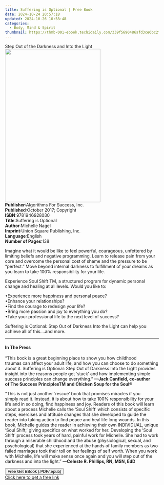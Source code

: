 ```yaml
---
title: Suffering is Optional | Free Book
date: 2024-10-24 20:57:18
updated: 2024-10-26 10:58:48
categories:
  - Body, Mind & Spirit
thumbnail: https://thmb-001-ebook.techidaily.com/339f5690486afd3ce6bc2f27444649f338e68ab00a6061e750c66783f7f31852.jpg
---
```

<main id="book-container">
  <div class="flex flex-col">
    <div class="book-brief flex-1 py-6 px-4 sm:p-6 md:py-10 md:px-8">
      <!-- brief-->
      <div class="book-brief-main">
        Step Out of the Darkness and Into the Light
      </div>
    </div>
    <div
      class="book-meta-info flex-1 grid gap-4 col-start-1 col-end-3 row-start-1 sm:mb-6 sm:grid-cols-4 lg:gap-6 lg:col-start-2 lg:row-end-6 lg:row-span-6 lg:mb-0"
    >
      <div
        class="book-meta-info-left place-content-center mt-4 p-4 text-sm leading-6 col-start-2 col-span-2 dark:text-slate-400"
      >
        <img
          class="w-full h-500 object-cover rounded-lg sm:h-255 sm:col-span-2 lg:col-span-full"
          src="https://img-001-ebook.techidaily.com/8e07f7c57286e597aa661230c4f68c0fc2a097cbb259f930dd8fd0d06bfe90c4.jpg"
          alt=""
          width="312"
          height="500"
        />
      </div>
      <div
        class="book-meta-info-right mt-2 col-start-1 row-start-2 col-span-3 self-center"
      >
        <!-- meta data  -->
        <div class="flex flex-col px-4 md:px-8">
          <div class="flex-1">
            <strong>Publisher</strong>:<span class="px-2"
              >Algorithms For Success, Inc.</span
            >
          </div>
          <div class="flex-1">
            <strong>Published</strong>:<span class="px-2"
              >October 2017; Copyright</span
            >
          </div>
          <div class="flex-1">
            <strong>ISBN</strong>:<span class="px-2">9781946928030</span>
          </div>
          <div class="flex-1">
            <strong>Title</strong>:<span class="px-2"
              >Suffering is Optional</span
            >
          </div>
          <div class="flex-1">
            <strong>Author</strong>:<span class="px-2">Michelle Nagel</span>
          </div>
          <div class="flex-1">
            <strong>Imprint</strong>:<span class="px-2"
              >Union Square Publishing, Inc.</span
            >
          </div>
          <div class="flex-1">
            <strong>Language</strong>:<span class="px-2">English</span>
          </div>
          <div class="flex-1">
            <strong>Number of Pages</strong>:<span class="px-2">138</span>
          </div>
        </div>
      </div>
    </div>
    <div class="book-description flex-1 py-6 px-4 sm:p-6 md:py-10 md:px-8">
      <div class="book-description-main">
        <div accordion-content="" id="description">
          <p>
            Imagine what it would be like to feel powerful, courageous,
            unfettered by limiting beliefs and negative programming. Learn to
            release pain from your core and overcome the personal cost of shame
            and the pressure to be “perfect.” Move beyond internal darkness to
            fulfillment of your dreams as you learn to take 100% responsibility
            for your life.
          </p>
          <p>
            Experience Soul Shift TM, a structured program for dynamic personal
            change and healing at all levels. Would you like to:
          </p>
          <p>
            •Experience more happiness and personal peace?<br />•Enhance your
            relationships?<br />•Find the courage to redesign your life?<br />•Bring
            more passion and joy to everything you do?<br />•Take your
            professional life to the next level of success?
          </p>
          <p>
            Suffering is Optional: Step Out of Darkness Into the Light can help
            you achieve all of this….and more.
          </p>
        </div>
      </div>
    </div>
    <div class="book-excerpts flex-1 py-6 px-4 sm:p-6 md:py-10 md:px-8">
      <!-- excerpts-->
      <div class="book-excerpts-main">
        <hr />
        <h4 class="placeholder placeholder-heading">
          <span>In The Press</span>
        </h4>
        <p></p>
        <p>
          “This book is a great beginning place to show you how childhood
          traumas&nbsp;can affect your adult life, and how you can choose to do
          something about it.&nbsp;Suffering is Optional: Step Out of Darkness
          Into the Light&nbsp;provides insight into&nbsp;the reasons people get
          ‘stuck’ and how implementing simple success principles&nbsp;can change
          everything.”&nbsp;<strong
            >—Jack Canfield, co-author of&nbsp;The Success
            PrinciplesTM&nbsp;and&nbsp;Chicken Soup for the Soul®</strong
          >
        </p>
        <p>
          “This is not just another ‘rescue’ book that promises miracles if you
          simply&nbsp;read it. Instead, it is about how to take 100%
          responsibility for your life and&nbsp;in so doing, find happiness and
          joy. Readers of this book will learn about a&nbsp;process Michelle
          calls the ‘Soul Shift’ which consists of specific steps,
          exercises&nbsp;and attitude changes that she developed to guide the
          reader into taking action&nbsp;to find peace and heal life long
          wounds. In this book, Michelle guides the reader&nbsp;in achieving
          their own INDIVIDUAL, unique ‘Soul Shift,’ giving specifics
          on&nbsp;what worked for her. Developing the ‘Soul Shift’ process took
          years of hard,&nbsp;painful work for Michelle. She had to work through
          a miserable childhood and&nbsp;the abuse (physiological, sexual, and
          psychological) that she experienced at the hands of family members as
          two failed marriages took their toll on her feelings&nbsp;of self
          worth. When you work with Michelle, life will make sense once
          again&nbsp;and you will step out of the darkness and into the
          light.”&nbsp;<strong>—Celeste R. Phillips, RN, MSN, EdD</strong>
        </p>
        <p></p>
      </div>
    </div>
    <div
      class="book-about-author flex-1 py-6 px-4 sm:p-6 md:py-10 md:px-8"
    ></div>
    <div class="book-free-get flex-1 py-6 px-4 sm:p-6 md:py-10 md:px-8">
      <button
        id="btn-free-get"
        class="bg-blue-500 hover:bg-blue-700 text-white font-bold py-2 px-4 rounded"
      >
        Free Get EBook (.PDF/.epub)
      </button>
      <div id="countdown-display" class="px-2 text-lg mt-2"></div>
      <a
        id="free-link"
        class="hidden bg-blue-500 hover:bg-blue-700 text-white font-bold py-2 px-4 rounded"
        href="https://www.ebooks.com/en-us/book/209855123/suffering-is-optional/michelle-nagel/"
        target="_blank"
        >Click here to get a free link</a
      >
    </div>
    <script>
      let countdownTime = 0;
      let countdownInterval = null;
      document
        .getElementById('btn-free-get')
        .addEventListener('click', startCountdown);
      function startCountdown() {
        countdownTime = new Date().getTime() + 60000 * 3;
        countdownInterval = setInterval(updateCountdown, 1000);
        document.getElementById('btn-free-get').disabled = true;
        document
          .getElementById('btn-free-get')
          .classList.add('bg-gray-500', 'cursor-not-allowed');
      }
      function updateCountdown() {
        let currentTime = new Date().getTime();
        let timeLeft = countdownTime - currentTime;
        let secondsLeft = Math.floor(timeLeft / 1000);
        document.getElementById('countdown-display').innerHTML =
          `Remaining time: ${secondsLeft} seconds.`;
        if (secondsLeft <= 0) {
          clearInterval(countdownInterval);
          document.getElementById('btn-free-get').classList.add('hidden');
          document.getElementById('free-link').classList.remove('hidden');
          document.getElementById('countdown-display').innerHTML = '';
        }
      }
    </script>
  </div>
</main>
